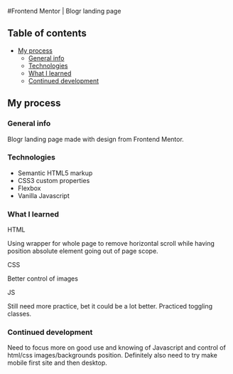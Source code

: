 #Frontend Mentor | Blogr landing page

## Table of contents

- [My process](#my-process)
  - [General info](#general-info)
  - [Technologies](#technologies)
  - [What I learned](#what-i-learned)
  - [Continued development](#continued-development)

## My process

### General info

Blogr landing page made with design from Frontend Mentor.

### Technologies

- Semantic HTML5 markup
- CSS3 custom properties
- Flexbox
- Vanilla Javascript


### What I learned

HTML

Using wrapper for whole page to remove horizontal scroll while having position absolute element going out of page scope.

CSS

Better control of images

JS

Still need more practice, bet it could be a lot better. Practiced toggling classes.


### Continued development

Need to focus more on good use and knowing of Javascript and control of html/css images/backgrounds position. Definitely also need to try make mobile first site and then desktop.
